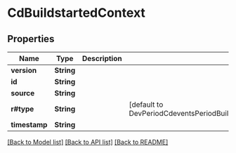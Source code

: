 # CdBuildstartedContext

## Properties

Name | Type | Description | Notes
------------ | ------------- | ------------- | -------------
**version** | **String** |  | 
**id** | **String** |  | 
**source** | **String** |  | 
**r#type** | **String** |  | [default to DevPeriodCdeventsPeriodBuildPeriodStartedPeriod0Period1Period1]
**timestamp** | **String** |  | 

[[Back to Model list]](../README.md#documentation-for-models) [[Back to API list]](../README.md#documentation-for-api-endpoints) [[Back to README]](../README.md)


